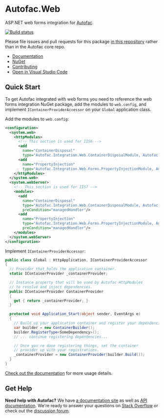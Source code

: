 # Autofac.Web

ASP.NET web forms integration for [Autofac](https://autofac.org).

[![Build status](https://ci.appveyor.com/api/projects/status/m440xdhvmm15iiw0?svg=true)](https://ci.appveyor.com/project/Autofac/autofac-web)

Please file issues and pull requests for this package [in this repository](https://github.com/autofac/Autofac.Web/issues) rather than in the Autofac core repo.

- [Documentation](https://autofac.readthedocs.io/en/latest/integration/webforms.html)
- [NuGet](https://www.nuget.org/packages/Autofac.Web/)
- [Contributing](https://autofac.readthedocs.io/en/latest/contributors.html)
- [Open in Visual Studio Code](https://open.vscode.dev/autofac/Autofac.Web)

## Quick Start

To get Autofac integrated with web forms you need to reference the web forms integration NuGet package, add the modules to `web.config`, and implement `IContainerProviderAccessor` on your `Global` application class.

Add the modules to `web.config`:

```xml
<configuration>
  <system.web>
    <httpModules>
      <!-- This section is used for IIS6 -->
      <add
        name="ContainerDisposal"
        type="Autofac.Integration.Web.ContainerDisposalModule, Autofac.Integration.Web"/>
      <add
        name="PropertyInjection"
        type="Autofac.Integration.Web.Forms.PropertyInjectionModule, Autofac.Integration.Web"/>
    </httpModules>
  </system.web>
  <system.webServer>
    <!-- This section is used for IIS7 -->
    <modules>
      <add
        name="ContainerDisposal"
        type="Autofac.Integration.Web.ContainerDisposalModule, Autofac.Integration.Web"
        preCondition="managedHandler"/>
      <add
        name="PropertyInjection"
        type="Autofac.Integration.Web.Forms.PropertyInjectionModule, Autofac.Integration.Web"
        preCondition="managedHandler"/>
    </modules>
  </system.webServer>
</configuration>
```

Implement `IContainerProviderAccessor`:

```c#
public class Global : HttpApplication, IContainerProviderAccessor
{
  // Provider that holds the application container.
  static IContainerProvider _containerProvider;

  // Instance property that will be used by Autofac HttpModules
  // to resolve and inject dependencies.
  public IContainerProvider ContainerProvider
  {
    get { return _containerProvider; }
  }

  protected void Application_Start(object sender, EventArgs e)
  {
    // Build up your application container and register your dependencies.
    var builder = new ContainerBuilder();
    builder.RegisterType<SomeDependency>();
    // ... continue registering dependencies...

    // Once you're done registering things, set the container
    // provider up with your registrations.
    _containerProvider = new ContainerProvider(builder.Build());
  }
}
```

[Check out the documentation](https://autofac.readthedocs.io/en/latest/integration/webforms.html) for more usage details.

## Get Help

**Need help with Autofac?** We have [a documentation site](https://autofac.readthedocs.io/) as well as [API documentation](https://autofac.org/apidoc/). We're ready to answer your questions on [Stack Overflow](https://stackoverflow.com/questions/tagged/autofac) or check out the [discussion forum](https://groups.google.com/forum/#forum/autofac).
